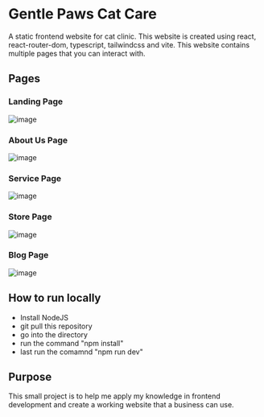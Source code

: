 # Gentle Paws Cat Care

A static frontend website for cat clinic. This website is created using react, react-router-dom, typescript, tailwindcss and vite. This website contains multiple pages that you can interact with.
## Pages
### Landing Page
![image](https://github.com/Ambooon/Gentle-Paws-Cat-Care/assets/161290532/34bcf4fc-266c-4be1-94bc-b2b6c14fc0e8)

### About Us Page
![image](https://github.com/Ambooon/Gentle-Paws-Cat-Care/assets/161290532/8b977aa5-b9e6-452c-9f8e-d81b47b14a75)

### Service Page
![image](https://github.com/Ambooon/Gentle-Paws-Cat-Care/assets/161290532/7edaa5d8-cc64-4e2c-897f-090247fa5393)

### Store Page
![image](https://github.com/Ambooon/Gentle-Paws-Cat-Care/assets/161290532/b8e8ac46-e39c-43f9-9617-0741476c6994)

### Blog Page
![image](https://github.com/Ambooon/Gentle-Paws-Cat-Care/assets/161290532/debb15a7-2e0a-4978-918c-e7cc4e812664)

## How to run locally
- Install NodeJS
- git pull this repository
- go into the directory
- run the command "npm install"
- last run the comamnd "npm run dev"
  
## Purpose 
This small project is to help me apply my knowledge in frontend development and create a working website that a business can use.
